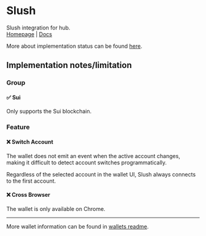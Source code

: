# Slush
Slush integration for hub.  
[Homepage](https://slush.app/) | [Docs](https://docs.sui.io/standards/wallet-standard)

More about implementation status can be found [here](../readme.md).

## Implementation notes/limitation

### Group

#### ✅ Sui
Only supports the Sui blockchain.

### Feature

#### ❌ Switch Account
The wallet does not emit an event when the active account changes, making it difficult to detect account switches programmatically.

Regardless of the selected account in the wallet UI, Slush always connects to the first account.

#### ❌ Cross Browser
The wallet is only available on Chrome.

---

More wallet information can be found in [wallets readme](../readme.md).
